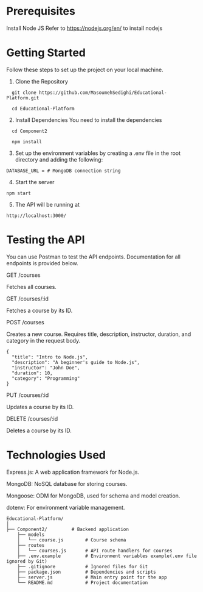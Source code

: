 # Prerequisites
Install Node JS
Refer to https://nodejs.org/en/ to install nodejs

# Getting Started
Follow these steps to set up the project on your local machine.

1. Clone the Repository

```
  git clone https://github.com/MasoumehSedighi/Educational-Platform.git

  cd Educational-Platform

```

2. Install Dependencies
You need to install the dependencies

```
  cd Component2

  npm install
```
3. Set up the environment variables by creating a .env file in the root directory and adding the following:

```
DATABASE_URL = # MongoDB connection string
```

4. Start the server

```
npm start
```

5. The API will be running at

```
http://localhost:3000/
```


# Testing the API

You can use Postman to test the API endpoints. Documentation for all endpoints is provided below.



GET /courses

Fetches all courses.

GET /courses/:id

Fetches a course by its ID.

POST /courses

Creates a new course. Requires title, description, instructor, duration, and category in the request body.
```
{
  "title": "Intro to Node.js",
  "description": "A beginner's guide to Node.js",
  "instructor": "John Doe",
  "duration": 10,
  "category": "Programming"
}
```

PUT /courses/:id

Updates a course by its ID.

DELETE /courses/:id

Deletes a course by its ID.


# Technologies Used
Express.js: A web application framework for Node.js.

MongoDB: NoSQL database for storing courses.

Mongoose: ODM for MongoDB, used for schema and model creation.

dotenv: For environment variable management.


```
Educational-Platform/
│
├── Component2/         # Backend application
    ├── models
    │   └── course.js        # Course schema
    ├── routes
    │   └── courses.js       # API route handlers for courses
    ├── .env.example         # Environment variables example(.env file ignored by Git)
    ├── .gitignore           # Ignored files for Git
    ├── package.json         # Dependencies and scripts
    ├── server.js            # Main entry point for the app
    └── README.md            # Project documentation

```
